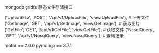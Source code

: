 mongodb gridfs 静态文件存储接口

('UploadFile', 'POST', '/api/v1/UploadFile', 'view.UploadFile'), # 上传文件
('GetImage', 'GET', '/api/v1/GetImage', 'view.GetImage'), # 获取图片
('GetFile', 'GET', '/api/v1/GetFile', 'view.GetFile'), # 获取文件
('NosqlQuery', 'GET', '/api/v1/NosqlQuery', 'view.NosqlQuery'), # 查询记录


motor == 2.0.0
pymongo == 3.7.1